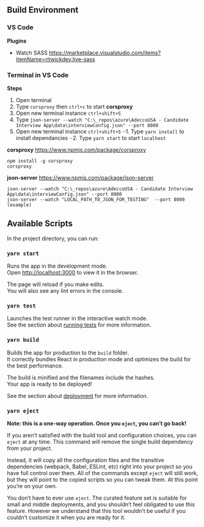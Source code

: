 ## Build Environment

### VS Code 
**Plugins**
* Watch SASS <https://marketplace.visualstudio.com/items?itemName=ritwickdey.live-sass>

### Terminal in VS Code
**Steps**
1. Open terminal 
2. Type `corsproxy` then `ctrl+c` to start **corsproxy**
3. Open new terminal instance `ctrl+shift+5`
4. Type `json-server --watch "C:\_repos\azure\AdeccoUSA - Candidate Interview App\data\interviewConfig.json" --port 8000`
5. Open new terminal instance `ctrl+shift+5`
⋅⋅1. Type `yarn install` to install dependancies
⋅⋅2. Type `yarn start` to start `localhost`

**corsproxy** <https://www.npmjs.com/package/corsproxy>
```
npm install -g corsproxy 
corsproxy
```

**json-server** <https://www.npmjs.com/package/json-server>
```
json-server --watch "C:\_repos\azure\AdeccoUSA - Candidate Interview App\data\interviewConfig.json" --port 8000
json-server --watch "LOCAL_PATH_TO_JSON_FOR_TESTING"  --port 8000 (example)
```

## Available Scripts

In the project directory, you can run:

### `yarn start`

Runs the app in the development mode.\
Open [http://localhost:3000](http://localhost:3000) to view it in the browser.

The page will reload if you make edits.\
You will also see any lint errors in the console.

### `yarn test`

Launches the test runner in the interactive watch mode.\
See the section about [running tests](https://facebook.github.io/create-react-app/docs/running-tests) for more information.

### `yarn build`

Builds the app for production to the `build` folder.\
It correctly bundles React in production mode and optimizes the build for the best performance.

The build is minified and the filenames include the hashes.\
Your app is ready to be deployed!

See the section about [deployment](https://facebook.github.io/create-react-app/docs/deployment) for more information.

### `yarn eject`

**Note: this is a one-way operation. Once you `eject`, you can’t go back!**

If you aren’t satisfied with the build tool and configuration choices, you can `eject` at any time. This command will remove the single build dependency from your project.

Instead, it will copy all the configuration files and the transitive dependencies (webpack, Babel, ESLint, etc) right into your project so you have full control over them. All of the commands except `eject` will still work, but they will point to the copied scripts so you can tweak them. At this point you’re on your own.

You don’t have to ever use `eject`. The curated feature set is suitable for small and middle deployments, and you shouldn’t feel obligated to use this feature. However we understand that this tool wouldn’t be useful if you couldn’t customize it when you are ready for it.

